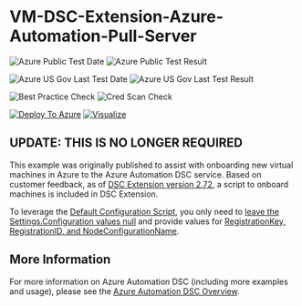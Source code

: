 # VM-DSC-Extension-Azure-Automation-Pull-Server

![Azure Public Test Date](https://azurequickstartsservice.blob.core.windows.net/badges/dsc-extension-azure-automation-pullserver/PublicLastTestDate.svg)
![Azure Public Test Result](https://azurequickstartsservice.blob.core.windows.net/badges/dsc-extension-azure-automation-pullserver/PublicDeployment.svg)

![Azure US Gov Last Test Date](https://azurequickstartsservice.blob.core.windows.net/badges/dsc-extension-azure-automation-pullserver/FairfaxLastTestDate.svg)
![Azure US Gov Last Test Result](https://azurequickstartsservice.blob.core.windows.net/badges/dsc-extension-azure-automation-pullserver/FairfaxDeployment.svg)

![Best Practice Check](https://azurequickstartsservice.blob.core.windows.net/badges/dsc-extension-azure-automation-pullserver/BestPracticeResult.svg)
![Cred Scan Check](https://azurequickstartsservice.blob.core.windows.net/badges/dsc-extension-azure-automation-pullserver/CredScanResult.svg)

[![Deploy To Azure](https://raw.githubusercontent.com/fathym-it/azure-quickstart-templates/master/1-CONTRIBUTION-GUIDE/images/deploytoazure.svg?sanitize=true)](https://portal.azure.com/#create/Microsoft.Template/uri/https%3A%2F%2Fraw.githubusercontent.com%2Ffathym-it%2Fazure-quickstart-templates%2Fmaster%2Fdsc-extension-azure-automation-pullserver%2Fazuredeploy.json)  [![Visualize](https://raw.githubusercontent.com/fathym-it/azure-quickstart-templates/master/1-CONTRIBUTION-GUIDE/images/visualizebutton.svg?sanitize=true)](http://armviz.io/#/?load=https%3A%2F%2Fraw.githubusercontent.com%2Ffathym-it%2Fazure-quickstart-templates%2Fmaster%2Fdsc-extension-azure-automation-pullserver%2Fazuredeploy.json)

## UPDATE: THIS IS NO LONGER REQUIRED

This example was originally published
to assist with onboarding new virtual machines in Azure
to the Azure Automation DSC service.
Based on customer feedback,
as of
[DSC Extension version 2.72](https://blogs.msdn.microsoft.com/powershell/2014/11/20/release-history-for-the-azure-dsc-extension/),
a script to onboard machines is included in DSC Extension.

To leverage the
[Default Configuration Script](https://docs.microsoft.com/en-us/azure/virtual-machines/windows/extensions-dsc-overview),
you only need to
[leave the Settings.Configuration values null](https://docs.microsoft.com/en-us/azure/virtual-machines/windows/extensions-dsc-template#details)
and provide values for
[RegistrationKey, RegistrationID, and NodeConfigurationName](https://docs.microsoft.com/en-us/azure/virtual-machines/windows/extensions-dsc-template#default-configuration-script).

## More Information

For more information on Azure Automation DSC (including more examples and usage), please see the
[Azure Automation DSC Overview](http://aka.ms/DSCLearnMore).


